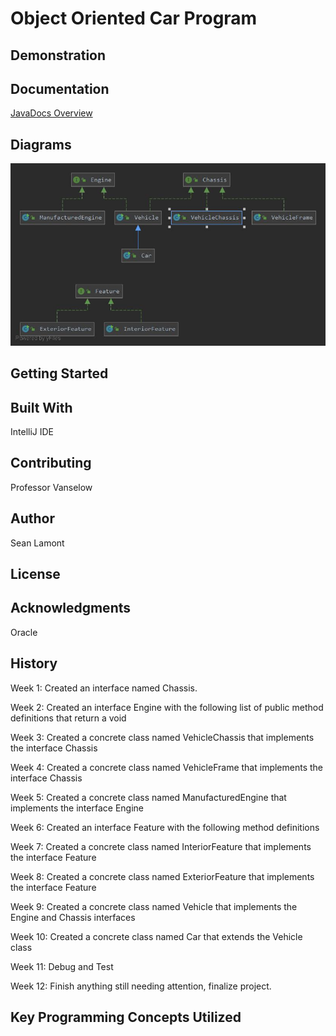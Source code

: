 # Object Oriented Car Program


## Demonstration


## Documentation
[JavaDocs Overview](https://slamont3134.github.io/Seans_Car_Project/)

## Diagrams
![Class Diagram](https://github.com/SLamont3134/Seans_Car_Project/blob/master/docs/Package%20stlamont3134.jpg)

## Getting Started


## Built With
IntelliJ IDE

## Contributing
Professor Vanselow

## Author
Sean Lamont

## License


## Acknowledgments
Oracle

## History
Week 1: Created an interface named  Chassis.

Week 2: Created an interface Engine with the following list of public method definitions that return a void

Week 3: Created a concrete class named VehicleChassis that implements the interface Chassis

Week 4: Created a concrete class named VehicleFrame that implements the interface Chassis

Week 5: Created a concrete class named ManufacturedEngine that implements the interface Engine

Week 6: Created an interface Feature with the following method definitions

Week 7: Created a concrete class named InteriorFeature that implements the interface Feature

Week 8: Created a concrete class named ExteriorFeature that implements the interface Feature

Week 9: Created a concrete class named Vehicle that implements the Engine and Chassis interfaces

Week 10: Created a concrete class named Car that extends the Vehicle class

Week 11: Debug and Test

Week 12: Finish anything still needing attention, finalize project.


## Key Programming Concepts Utilized


